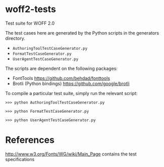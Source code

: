 woff2-tests
===========

Test suite for WOFF 2.0

The test cases here are generated by the Python scripts in the generators directory.

* `AuthoringToolTestCaseGenerator.py`
* `FormatTestCaseGenerator.py`
* `UserAgentTestCaseGenerator.py`

The scripts are dependent on the following packages:

* FontTools https://github.com/behdad/fonttools
* Brotli (Python bindings) https://github.com/google/brotli

To compile a particular test suite, simply run the relevant script:

    >>> python AuthoringToolTestCaseGenerator.py

    >>> python FormatTestCaseGenerator.py

    >>> python UserAgentTestCaseGenerator.py

# References
http://www.w3.org/Fonts/WG/wiki/Main_Page contains the test specifications

